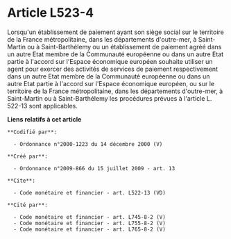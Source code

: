 # Article L523-4

Lorsqu'un établissement de paiement ayant son siège social sur le territoire de la France métropolitaine, dans les
départements d'outre-mer, à Saint-Martin ou à Saint-Barthélemy ou un établissement de paiement agréé dans un autre Etat
membre de la Communauté européenne ou dans un autre Etat partie à l'accord sur l'Espace économique européen souhaite utiliser
un agent pour exercer des activités de services de paiement respectivement dans un autre Etat membre de la Communauté
européenne ou dans un autre Etat partie à l'accord sur l'Espace économique européen, ou sur le territoire de la France
métropolitaine, dans les départements d'outre-mer, à Saint-Martin ou à Saint-Barthélemy les procédures prévues à l'article L.
522-13 sont applicables.

**Liens relatifs à cet article**

	**Codifié par**:

	  - Ordonnance n°2000-1223 du 14 décembre 2000 (V)

	**Créé par**:

	  - Ordonnance n°2009-866 du 15 juillet 2009 - art. 13

	**Cite**:

	  - Code monétaire et financier - art. L522-13 (VD)

	**Cité par**:

	  - Code monétaire et financier - art. L745-8-2 (V)
	  - Code monétaire et financier - art. L755-8-2 (V)
	  - Code monétaire et financier - art. L765-8-2 (V)
